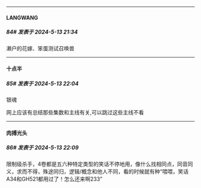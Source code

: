 ﻿
*****

####  LANGWANG  
##### 84#       发表于 2024-5-13 21:34

濑户的花嫁、笨蛋测试召唤兽


*****

####  十点半  
##### 85#       发表于 2024-5-13 22:04

银魂

网上应该有总结那些集数和主线有关,可以跳过这些主线不看

*****

####  肉搏光头  
##### 86#       发表于 2024-5-13 22:09

限制级杀手，4卷都是五六种特定类型的笑话不停地用，像什么找相同点，同音同义，求而不得，殊途同归，逻辑/概念和他人不同，看的时候就有种“喂喂，笑话A34和GH521都用过了！怎么还来啊233”

